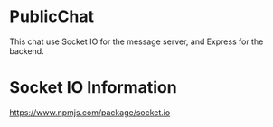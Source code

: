 # PublicChat
This chat use Socket IO for the message server, and Express for the backend.

# Socket IO Information
https://www.npmjs.com/package/socket.io
